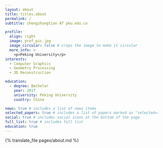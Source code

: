 ```yaml
---
layout: about
title: titles.about
permalink: /
subtitle: zhengzhongtian AT pku.edu.cn

profile:
  align: right
  image: prof_pic.jpg
  image_circular: false # crops the image to make it circular
  more_info: >
    <p>Peking University</p>
interests:
  - Computer Graphics
  - Geometry Processing
  - 3D Reconstruction

education:
  - degree: Bachelor
    year: 2017
    university: Peking University
    country: China

news: true # includes a list of news items
selected_papers: true # includes a list of papers marked as "selected={true}"
social: true # includes social icons at the bottom of the page
full_list: true # includes full list
education: true
---
```


{% translate_file pages/about.md %}
